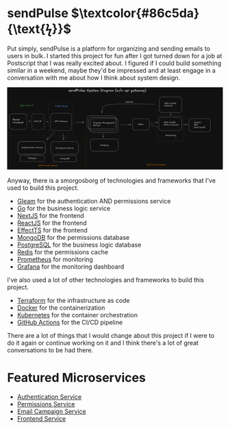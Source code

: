 # sendPulse $\textcolor{#86c5da}{\text{ϟ}}$

Put simply, sendPulse is a platform for organizing and sending emails to users in bulk.
I started this project for fun after I got turned down for a job at Postscript that I was really excited about.
I figured if I could build something similar in a weekend, maybe they'd be impressed and at least engage in a conversation with me about how I think about system design.


![sendPulse Diagram](./system-design/diagrams/sendpulse-sd-diagram-2.png)


Anyway, there is a smorgosborg of technologies and frameworks that I've used to build this project.  

- [Gleam](https://gleam.run/) for the authentication AND permissions service
- [Go](https://go.dev/) for the business logic service
- [NextJS](https://nextjs.org/) for the frontend
- [ReactJS](https://reactjs.org/) for the frontend
- [EffectTS](https://effect.ts/) for the frontend
- [MongoDB](https://www.mongodb.com/) for the permissions database
- [PostgreSQL](https://www.postgresql.org/) for the business logic database
- [Redis](https://redis.io/) for the permissions cache
- [Prometheus](https://prometheus.io/) for monitoring
- [Grafana](https://grafana.com/) for the monitoring dashboard

I've also used a lot of other technologies and frameworks to build this project.
- [Terraform](https://www.terraform.io/) for the infrastructure as code
- [Docker](https://www.docker.com/) for the containerization
- [Kubernetes](https://kubernetes.io/) for the container orchestration
- [GitHub Actions](https://github.com/features/actions) for the CI/CD pipeline


There are a lot of things that I would change about this project if I were to do it again or continue working on it and I think there's a lot of great conversations to be had there.


# Featured Microservices

- [Authentication Service](https://github.com/donnaloia/authentication-service)
- [Permissions Service](https://github.com/donnaloia/permissions-service)
- [Email Campaign Service](https://github.com/donnaloia/email-campaign-service)
- [Frontend Service](https://github.com/donnaloia/sendPulse-frontend)


